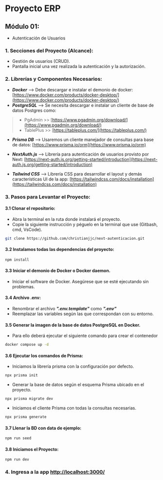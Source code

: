 <base target="_blank">

# Proyecto ERP

## Módulo 01:
- Autenticación de Usuarios
### 1. Secciones del Proyecto (Alcance):
- Gestión de usuarios (CRUD).
- Pantalla inicial una vez realizada la autenticación y la autorización.
### 2. Librerías y Componentes Necesarios:
- ***Docker*** --> Debe descargar e instalar el demonio de docker: [https://www.docker.com/products/docker-desktop/](https://www.docker.com/products/docker-desktop/)
- ***PostgreSQL*** --> Se necesita descargar e instalar un cliente de base de datos Postgres como:
> - PgAdmin >> [https://www.pgadmin.org/download/](https://www.pgadmin.org/download/)<br>
> - TablePlus >> [https://tableplus.com/](https://tableplus.com/)
- ***Prisma DB*** --> Usaremos un cliente manejador de consultas para base de datos: [https://www.prisma.io/orm](https://www.prisma.io/orm)

- ***NextAuth.js*** --> Librería para autenticación de usuarios provisto por Next: [https://next-auth.js.org/getting-started/introduction](https://next-auth.js.org/getting-started/introduction)

- ***Tailwind CSS*** --> Librería CSS para desarrollar el layout y demás características UI de la app: [https://tailwindcss.com/docs/installation](https://tailwindcss.com/docs/installation)
### 3. Pasos para Levantar el Proyecto:
#### 3.1 Clonar el repositorio:
- Abra la terminal en la ruta donde instalará el proyecto.
- Copie la siguiente instrucción y péguelo en la terminal que use (Gitbash, cmd, VsCode).
``` bash
git clone https://github.com/christianjjc/next-autenticacion.git
```
#### 3.2 Instalamos todas las dependencias del proyecto:
```bash
npm install
```
#### 3.3 Iniciar el demonio de Docker o Docker daemon.
- Iniciar el software de Docker. Asegúrese que se esté ejecutando sin problemas.
#### 3.4 Archivo .env:
- Renombrar el archivo ***".env.template"*** como ***".env"***
- Reemplazar las variables según las que correspondan con su entorno.
#### 3.5 Generar la imagen de la base de datos PostgreSQL en Docker.
- Para ello deberá ejecutar el siguiente comando para crear el contenedor
``` bash
docker compose up -d
```
#### 3.6 Ejecutar los comandos de Prisma:
- Iniciamos la librería prisma con la configuración por defecto.
```bash
npx prisma init
```
- Generar la base de datos según el esquema Prisma ubicado en el proyecto.
```bash
npx prisma migrate dev
```
- Iniciamos el cliente Prisma con todas la consultas necesarias.
```bash
npx prisma generate
```
#### 3.7 Llenar la BD con data de ejemplo:
```bash
npm run seed
```
#### 3.8 Iniciamos el Proyecto:
```bash
npm run dev
```
### 4. Ingresa a la app [http://localhost:3000/](http://localhost:3000/)
